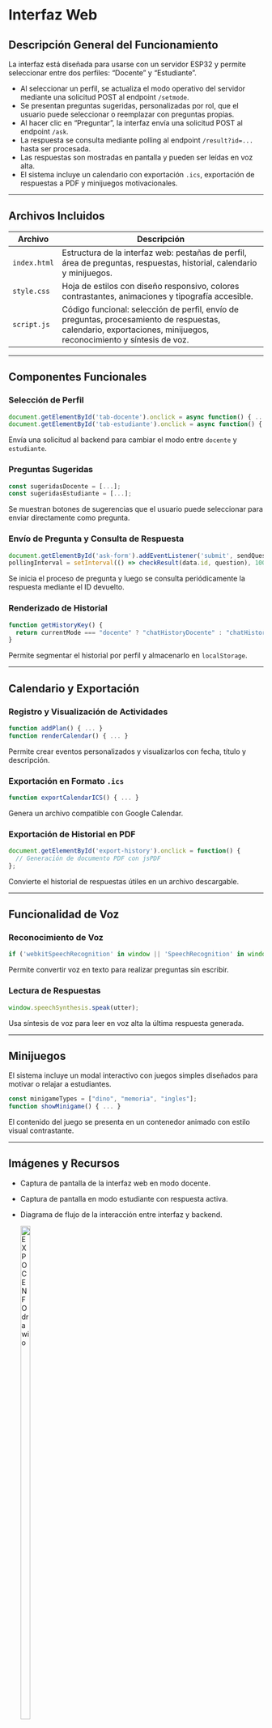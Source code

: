 
# Interfaz Web

## Descripción General del Funcionamiento

La interfaz está diseñada para usarse con un servidor ESP32 y permite seleccionar entre dos perfiles: “Docente” y “Estudiante”.

- Al seleccionar un perfil, se actualiza el modo operativo del servidor mediante una solicitud POST al endpoint `/setmode`.
- Se presentan preguntas sugeridas, personalizadas por rol, que el usuario puede seleccionar o reemplazar con preguntas propias.
- Al hacer clic en “Preguntar”, la interfaz envía una solicitud POST al endpoint `/ask`.
- La respuesta se consulta mediante polling al endpoint `/result?id=...` hasta ser procesada.
- Las respuestas son mostradas en pantalla y pueden ser leídas en voz alta.
- El sistema incluye un calendario con exportación `.ics`, exportación de respuestas a PDF y minijuegos motivacionales.

---

## Archivos Incluidos

| Archivo        | Descripción |
|----------------|-------------|
| `index.html`   | Estructura de la interfaz web: pestañas de perfil, área de preguntas, respuestas, historial, calendario y minijuegos. |
| `style.css`    | Hoja de estilos con diseño responsivo, colores contrastantes, animaciones y tipografía accesible. |
| `script.js`    | Código funcional: selección de perfil, envío de preguntas, procesamiento de respuestas, calendario, exportaciones, minijuegos, reconocimiento y síntesis de voz. |

---

## Componentes Funcionales

### Selección de Perfil

```javascript
document.getElementById('tab-docente').onclick = async function() { ... };
document.getElementById('tab-estudiante').onclick = async function() { ... };
```

Envía una solicitud al backend para cambiar el modo entre `docente` y `estudiante`.

### Preguntas Sugeridas

```javascript
const sugeridasDocente = [...];
const sugeridasEstudiante = [...];
```

Se muestran botones de sugerencias que el usuario puede seleccionar para enviar directamente como pregunta.

### Envío de Pregunta y Consulta de Respuesta

```javascript
document.getElementById('ask-form').addEventListener('submit', sendQuestion);
pollingInterval = setInterval(() => checkResult(data.id, question), 1000);
```

Se inicia el proceso de pregunta y luego se consulta periódicamente la respuesta mediante el ID devuelto.

### Renderizado de Historial

```javascript
function getHistoryKey() {
  return currentMode === "docente" ? "chatHistoryDocente" : "chatHistoryEstudiante";
}
```

Permite segmentar el historial por perfil y almacenarlo en `localStorage`.

---

## Calendario y Exportación

### Registro y Visualización de Actividades

```javascript
function addPlan() { ... }
function renderCalendar() { ... }
```

Permite crear eventos personalizados y visualizarlos con fecha, título y descripción.

### Exportación en Formato `.ics`

```javascript
function exportCalendarICS() { ... }
```

Genera un archivo compatible con Google Calendar.

### Exportación de Historial en PDF

```javascript
document.getElementById('export-history').onclick = function() {
  // Generación de documento PDF con jsPDF
};
```

Convierte el historial de respuestas útiles en un archivo descargable.

---

## Funcionalidad de Voz

### Reconocimiento de Voz

```javascript
if ('webkitSpeechRecognition' in window || 'SpeechRecognition' in window) { ... }
```

Permite convertir voz en texto para realizar preguntas sin escribir.

### Lectura de Respuestas

```javascript
window.speechSynthesis.speak(utter);
```

Usa síntesis de voz para leer en voz alta la última respuesta generada.

---

## Minijuegos

El sistema incluye un modal interactivo con juegos simples diseñados para motivar o relajar a estudiantes.

```javascript
const minigameTypes = ["dino", "memoria", "ingles"];
function showMinigame() { ... }
```

El contenido del juego se presenta en un contenedor animado con estilo visual contrastante.

---

## Imágenes y Recursos

- Captura de pantalla de la interfaz web en modo docente.


- Captura de pantalla en modo estudiante con respuesta activa.


- Diagrama de flujo de la interacción entre interfaz y backend.
  
  <img width="20%" height="50%" alt="EXPOCENFO drawio" src="https://github.com/user-attachments/assets/c12e9ae9-4991-4bae-81f6-bf31225c1841" />

- Esquema técnico de endpoints y comunicación HTTP entre frontend y ESP32.
  La comunicación entre la interfaz web y el servidor ESP32 se realiza mediante peticiones HTTP locales. El sistema está compuesto por los siguientes endpoints:

| Método | Endpoint         | Descripción |
|--------|------------------|-------------|
| `POST` | `/setmode`       | Cambia el modo del sistema entre `"docente"` y `"estudiante"`. Se envía un cuerpo JSON: `{ "mode": "docente" }` o `{ "mode": "estudiante" }`. |
| `POST` | `/ask`           | Envía la pregunta formulada por el usuario al servidor ESP32. El cuerpo contiene un JSON con la estructura `{ "question": "..." }`. Devuelve un identificador único de la solicitud. |
| `GET`  | `/result?id=XYZ` | Consulta periódicamente si la respuesta generada por la IA está disponible. Se recibe la respuesta en formato JSON o `null` si aún no ha sido procesada. |
| `GET`  | `/calendar.ics`  | Descarga el archivo de planeamiento educativo en formato `.ics`, generado desde el calendario del perfil docente. |
| `GET`  | `/assets/`       | Sirve archivos estáticos desde SPIFFS: `index.html`, `style.css` y `script.js`, utilizados por la interfaz web. |

## Consideraciones de Accesibilidad

- Botones con buen contraste para facilitar la visibilidad.
- Campos con texto de ayuda (`placeholder`) para guiar al usuario.
- Área de respuestas con tamaño y fondo adecuado para facilitar lectura.
- Diseño adaptable a pantallas móviles mediante `viewport`, márgenes centralizados y disposición responsiva.

---
